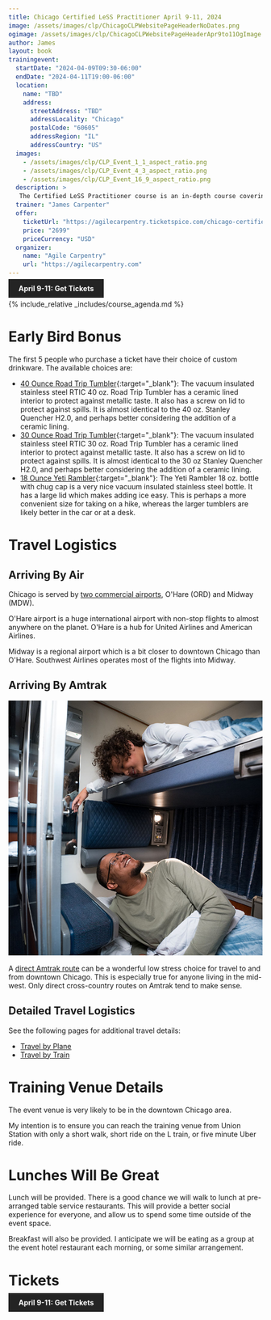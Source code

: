 ```yaml
---
title: Chicago Certified LeSS Practitioner April 9-11, 2024
image: /assets/images/clp/ChicagoCLPWebsitePageHeaderNoDates.png
ogimage: /assets/images/clp/ChicagoCLPWebsitePageHeaderApr9to11OgImage.png
author: James
layout: book
trainingevent:
  startDate: "2024-04-09T09:30-06:00"
  endDate: "2024-04-11T19:00-06:00"
  location:
    name: "TBD"
    address:
      streetAddress: "TBD"
      addressLocality: "Chicago"
      postalCode: "60605"
      addressRegion: "IL"
      addressCountry: "US"
  images:
    - /assets/images/clp/CLP_Event_1_1_aspect_ratio.png
    - /assets/images/clp/CLP_Event_4_3_aspect_ratio.png
    - /assets/images/clp/CLP_Event_16_9_aspect_ratio.png
  description: >
   The Certified LeSS Practitioner course is an in-depth course covering the LeSS principles, framework and rules, and guides. It provides essential information for adopting and improving LeSS to your product development group. The course contains an overview of LeSS, stories on LeSS adoptions, exercises and extensive LeSS Q&A to ensure we discuss the topics most of interest to the participants.
  trainer: "James Carpenter"
  offer:
    ticketUrl: "https://agilecarpentry.ticketspice.com/chicago-certified-less-practitioner-workshop-early-2024"
    price: "2699"
    priceCurrency: "USD"
  organizer:
    name: "Agile Carpentry"
    url: "https://agilecarpentry.com"
---
```


<a class="wx-button" href="https://agilecarpentry.ticketspice.com/chicago-certified-less-practitioner-workshop-early-2024" style="background:rgba(36,36,36,1);color:white;padding:10px 20px;text-decoration:none;font-weight:bold;" target="_blank">April 9-11: Get Tickets</a>

{% include_relative _includes/course_agenda.md %}

# Early Bird Bonus

The first 5 people who purchase a ticket have their choice of custom drinkware. The available choices are:

* [40 Ounce Road Trip Tumbler](https://rticoutdoors.com/Road-Trip-Tumbler?size=40oz&color=Storm){:target="_blank"}: The vacuum insulated stainless steel RTIC 40 oz. Road Trip Tumbler has a ceramic lined interior to protect against metallic taste. It also has a screw on lid to protect against spills. It is almost identical to the 40 oz. Stanley Quencher H2.0, and perhaps better considering the addition of a ceramic lining.
* [30 Ounce Road Trip Tumbler](https://rticoutdoors.com/Road-Trip-Tumbler?size=30oz&color=Storm){:target="_blank"}: The vacuum insulated stainless steel RTIC 30 oz. Road Trip Tumbler has a ceramic lined interior to protect against metallic taste. It also has a screw on lid to protect against spills. It is almost identical to the 30 oz Stanley Quencher H2.0, and perhaps better considering the addition of a ceramic lining.
* [18 Ounce Yeti Rambler](https://www.yeti.com/drinkware/bottles/21071060021.html){:target="_blank"}: The Yeti Rambler 18 oz. bottle with chug cap is a very nice vacuum insulated stainless steel bottle. It has a large lid which makes adding ice easy. This is perhaps a more convenient size for taking on a hike, whereas the larger tumblers are likely better in the car or at a desk.


# Travel Logistics

## Arriving By Air

Chicago is served by [two commercial airports]({{site.url}}{{site.baseurl}}/clp/chi/plane), O'Hare (ORD) and Midway (MDW). 

O'Hare airport is a huge international airport with non-stop flights to almost anywhere on the planet. O'Hare is a hub for United Airlines and American Airlines.

Midway is a regional airport which is a bit closer to downtown Chicago than O'Hare. Southwest Airlines operates most of the flights into Midway.


## Arriving By Amtrak

![Roomette](/assets/images/clp/amtrak_roomette.jpg)

A [direct Amtrak route]({{site.url}}{{site.baseurl}}/clp/chi/train) can be a wonderful low stress choice for travel to and from downtown Chicago. This is especially true for anyone living in the mid-west. Only direct cross-country routes on Amtrak tend to make sense.

## Detailed Travel Logistics

See the following pages for additional travel details:
* [Travel by Plane]({{site.url}}{{site.baseurl}}/clp/chi/plane)
* [Travel by Train]({{site.url}}{{site.baseurl}}/clp/chi/train)


# Training Venue Details

The event venue is very likely to be in the downtown Chicago area.

My intention is to ensure you can reach the training venue from Union Station with only a short walk, short ride on the L train, or five minute Uber ride.


# Lunches Will Be Great

Lunch will be provided. There is a good chance we will walk to lunch at pre-arranged table service restaurants. This will provide a better social experience for everyone, and allow us to spend some time outside of the event space.

Breakfast will also be provided. I anticipate we will be eating as a group at the event hotel restaurant each morning, or some similar arrangement.

# Tickets

<a class="wx-button" href="https://agilecarpentry.ticketspice.com/chicago-certified-less-practitioner-workshop-early-2024" style="background:rgba(36,36,36,1);color:white;padding:10px 20px;text-decoration:none;font-weight:bold;" target="_blank">April 9-11: Get Tickets</a>



